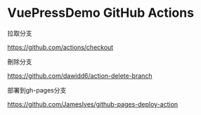 # VuePressDemo GitHub Actions

拉取分支

https://github.com/actions/checkout

刪除分支

https://github.com/dawidd6/action-delete-branch

部署到gh-pages分支

https://github.com/JamesIves/github-pages-deploy-action
